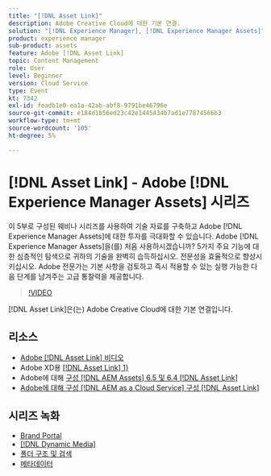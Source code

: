 ```yaml
---
title: "[!DNL Asset Link]"
description: Adobe Creative Cloud에 대한 기본 연결.
solution: "[!DNL Experience Manager], [!DNL Experience Manager Assets]"
product: experience manager
sub-product: assets
feature: Adobe [!DNL Asset Link]
topic: Content Management
role: User
level: Beginner
version: Cloud Service
type: Event
kt: 7342
exl-id: feadb1e0-ea1a-42ab-abf8-9791be46796e
source-git-commit: e184d1b56ed23c42e1445434b7ad1e77874566b3
workflow-type: tm+mt
source-wordcount: '105'
ht-degree: 5%

---
```


# [!DNL Asset Link] - Adobe [!DNL Experience Manager Assets] 시리즈

이 5부로 구성된 웨비나 시리즈를 사용하여 기술 자료를 구축하고 Adobe [!DNL Experience Manager Assets]에 대한 투자를 극대화할 수 있습니다. Adobe [!DNL Experience Manager Assets]을(를) 처음 사용하시겠습니까? 5가지 주요 기능에 대한 심층적인 탐색으로 귀하의 기술을 완벽히 습득하십시오. 전문성을 효율적으로 향상시키십시오. Adobe 전문가는 기본 사항을 검토하고 즉시 적용할 수 있는 실행 가능한 다음 단계를 남겨주는 고급 통찰력을 제공합니다.

>[!VIDEO](https://video.tv.adobe.com/v/332127/?quality=12&learn=on&hidetitle=true)

[!DNL Asset Link]은(는) Adobe Creative Cloud에 대한 기본 연결입니다.

## 리소스

* [Adobe [!DNL Asset Link] 비디오](https://experienceleague.adobe.com/en/docs/experience-manager-learn/assets/adobe-asset-link/launch-adobe-asset-link)
* Adobe XD용 [[!DNL Asset Link] 1}](https://helpx.adobe.com/enterprise/using/adobe-asset-link-for-xd.html)
* Adobe에 대해 [구성 [!DNL AEM Assets] 6.5 및 6.4 [!DNL Asset Link]](https://helpx.adobe.com/enterprise/using/configure-aem-assets-6-for-asset-link.html)
* [Adobe에 대해 구성 [!DNL AEM as a Cloud Service] 구성 [!DNL Asset Link]](https://helpx.adobe.com/kr/enterprise/using/configure-aem-assets-for-asset-link.html)

## 시리즈 녹화

* [Brand Portal](brand-portal.md)
* [[!DNL Dynamic Media]](dynamic-media.md)
* [폴더 구조 및 검색](folder-structure-search.md)
* [메타데이터](metadata.md)
